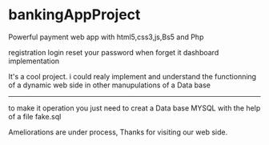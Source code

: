 # bankingAppProject
Powerful payment web app with html5,css3,js,Bs5 and Php

registration
login
reset your password when forget it
dashboard implementation

It's a cool project.
i could realy implement and understand the functionning 
of a dynamic web side in other manupulations of a Data base 

**************************************************************
to make it operation you just need to creat a Data base MYSQL 
with the help of a file fake.sql 

Ameliorations are under process,
Thanks for visiting our web side.